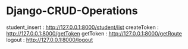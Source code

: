 # Django-CRUD-Operations
student_insert :           http://127.0.0.1:8000/student/list
createToken :              http://127.0.0.1:8000/getToken
getToken :                 http://127.0.0.1:8000/getRoute
logout :                   http://127.0.0.1:8000/logout
